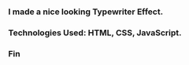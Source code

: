 ### I made a nice looking Typewriter Effect.

### Technologies Used: HTML, CSS, JavaScript.

### Fin